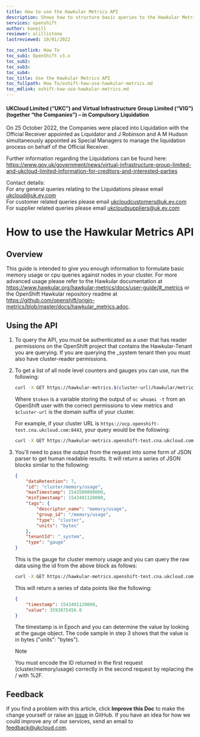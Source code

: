 ```yaml
---
title: How to use the Hawkular Metrics API
description: Shows how to structure basic queries to the Hawkular Metrics API in order to get resource statistics back
services: openshift
author: koneill
reviewer: alillistone
lastreviewed: 10/01/2022

toc_rootlink: How To
toc_sub1: OpenShift v3.x
toc_sub2:
toc_sub3:
toc_sub4:
toc_title: Use the Hawkular Metrics API
toc_fullpath: How To/oshift-how-use-hawkular-metrics.md
toc_mdlink: oshift-how-use-hawkular-metrics.md
---
```


#### UKCloud Limited (“UKC”) and Virtual Infrastructure Group Limited (“VIG”) (together “the Companies”) – in Compulsory Liquidation

On 25 October 2022, the Companies were placed into Liquidation with the Official Receiver appointed as Liquidator and J Robinson and A M Hudson simultaneously appointed as Special Managers to manage the liquidation process on behalf of the Official Receiver.

Further information regarding the Liquidations can be found here: <https://www.gov.uk/government/news/virtual-infrastructure-group-limited-and-ukcloud-limited-information-for-creditors-and-interested-parties>

Contact details:<br>
For any general queries relating to the Liquidations please email <ukcloud@uk.ey.com><br>
For customer related queries please email <ukcloudcustomers@uk.ey.com><br>
For supplier related queries please email <ukcloudsuppliers@uk.ey.com>

# How to use the Hawkular Metrics API

## Overview

This guide is intended to give you enough information to formulate basic memory usage or cpu queries against nodes in your cluster. For more advanced usage please refer to the Hawkular documentation at <https://www.hawkular.org/hawkular-metrics/docs/user-guide/#_metrics> or the OpenShift Hawkular repository readme at <https://github.com/openshift/origin-metrics/blob/master/docs/hawkular_metrics.adoc>.

## Using the API

1. To query the API, you must be authenticated as a user that has reader permissions on the OpenShift project that contains the Hawkular-Tenant you are querying. If you are querying the _system tenant then you must also have cluster-reader permissions.

2. To get a list of all node level counters and gauges you can use, run the following:

    ``` bash
    curl -X GET https://hawkular-metrics.$(cluster-url)/hawkular/metrics/metrics "Content-Type: application/json" -H "Hawkular-Tenant: _system" -H "Authorization: Bearer $token"
    ```

    Where `$token` is a variable storing the output of `oc whoami -t` from an OpenShift user with the correct permissions to view metrics and `$cluster-url` is the domain suffix of your cluster.

    For example, if your cluster URL is `https://ocp.openshift-test.cna.ukcloud.com:8443`, your query would be the following:

    ``` bash
    curl -X GET https://hawkular-metrics.openshift-test.cna.ukcloud.com/hawkular/metrics/metrics "Content-Type: application/json" -H "Hawkular-Tenant: _system" -H "Authorization: Bearer $token"
    ```

3. You'll need to pass the output from the request into some form of JSON parser to get human readable results. It will return a series of JSON blocks similar to the following:

    ``` json
    {
        "dataRetention": 7,
        "id": "cluster/memory/usage",
        "maxTimestamp": 1543500090000,
        "minTimestamp": 1543491120000,
        "tags": {
            "descriptor_name": "memory/usage",
            "group_id": "/memory/usage",
            "type": "cluster",
            "units": "bytes"
        },
        "tenantId": "_system",
        "type": "gauge"
    }
    ```

    This is the gauge for cluster memory usage and you can query the raw data using the id from the above block as follows:

    ``` bash
    curl -X GET https://hawkular-metrics.openshift-test.cna.ukcloud.com/hawkular/metrics/gauges/cluster%2Fmemory%2Fusage/raw     "Content-Type: application/json" -H "Hawkular-Tenant: _system" -H "Authorization: Bearer $token"
    ```

    This will return a series of data points like the following:

    ``` json
    {
        "timestamp": 1543491120000,
        "value": 3593875456.0
    }
    ```

    The timestamp is in Epoch and you can determine the value by looking at the gauge object. The code sample in step 3 shows that the value is in bytes ("units": "bytes").

    > [!NOTE]
    > You must encode the ID returned in the first request (cluster/memory/usage) correctly in the second request by replacing the / with %2F.

## Feedback

If you find a problem with this article, click **Improve this Doc** to make the change yourself or raise an [issue](https://github.com/UKCloud/documentation/issues) in GitHub. If you have an idea for how we could improve any of our services, send an email to <feedback@ukcloud.com>.

